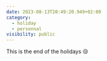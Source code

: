 ```yaml
---
date: 2023-08-13T20:49:20.949+02:00
category:
  - holiday
  - personnal
visibility: public
---
```


This is the end of the holidays 😢
